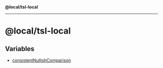 **@local/tsl-local**

---

# @local/tsl-local

## Variables

- [consistentNullishComparison](variables/consistentNullishComparison.md)
